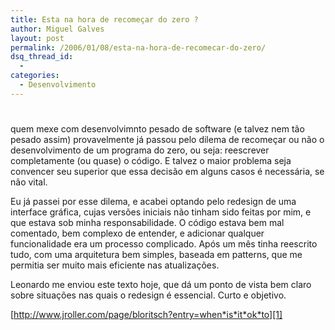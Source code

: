 ```yaml
---
title: Esta na hora de recomeçar do zero ?
author: Miguel Galves
layout: post
permalink: /2006/01/08/esta-na-hora-de-recomecar-do-zero/
dsq_thread_id:
  - 
categories:
  - Desenvolvimento
---
```

# 

quem mexe com desenvolvimnto pesado de software (e talvez nem tão pesado assim) provavelmente já passou pelo dilema de recomeçar ou não o desenvolvimento de um programa do zero, ou seja: reescrever completamente (ou quase) o código. E talvez o maior problema seja convencer seu superior que essa decisão em alguns casos é necessária, se não vital.

Eu já passei por esse dilema, e acabei optando pelo redesign de uma interface gráfica, cujas versões iniciais não tinham sido feitas por mim, e que estava sob minha responsabilidade. O código estava bem mal comentado, bem complexo de entender, e adicionar qualquer funcionalidade era um processo complicado. Após um mês tinha reescrito tudo, com uma arquitetura bem simples, baseada em patterns, que me permitia ser muito mais eficiente nas atualizações.

Leonardo me enviou este texto hoje, que dá um ponto de vista bem claro sobre situações nas quais o redesign é essencial. Curto e objetivo.

[http://www.jroller.com/page/bloritsch?entry=when*is*it*ok*to][1]

 [1]: http://www.jroller.com/page/bloritsch?entry=when_is_it_ok_to